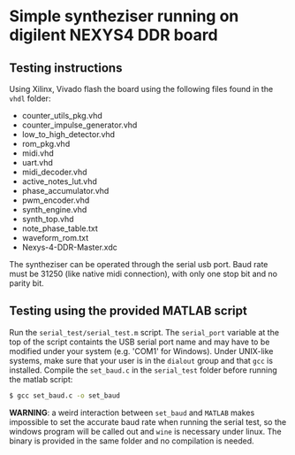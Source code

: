 # Simple syntheziser running on digilent NEXYS4 DDR board

## Testing instructions
Using Xilinx, Vivado flash the board using the following files found in the `vhdl` folder:

* counter_utils_pkg.vhd
* counter_impulse_generator.vhd
* low_to_high_detector.vhd
* rom_pkg.vhd
* midi.vhd
* uart.vhd
* midi_decoder.vhd
* active_notes_lut.vhd
* phase_accumulator.vhd
* pwm_encoder.vhd
* synth_engine.vhd
* synth_top.vhd
* note_phase_table.txt
* waveform_rom.txt
* Nexys-4-DDR-Master.xdc

The syntheziser can be operated through the serial usb port.
Baud rate must be 31250 (like native midi connection), with only one stop bit and no parity bit.

## Testing using the provided MATLAB script
Run the `serial_test/serial_test.m` script. The `serial_port` variable at the top
of the script containts the USB serial port name and may have to be modified under your system (e.g. 'COM1' for Windows).
Under UNIX-like systems, make sure that your user is in the `dialout` group and that `gcc` is installed.
Compile the `set_baud.c` in the `serial_test` folder before running the matlab script:
```bash
$ gcc set_baud.c -o set_baud
```

**WARNING**: a weird interaction between `set_baud` and `MATLAB` makes impossible to set the accurate baud rate
when running the serial test, so the windows program will be called out and `wine` is necessary under linux.
The binary is provided in the same folder and no compilation is needed.
